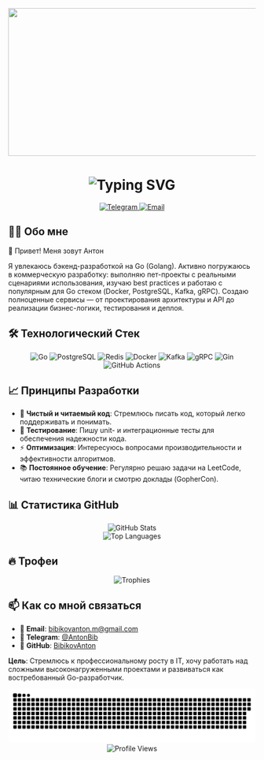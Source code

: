 <div align="center">
  <img height="300" width="600" src="https://i.pinimg.com/originals/84/da/da/84dada0a5dcfd790700df3dd87897aef.gif" />
</div>

<h1 align="center">
  <img src="https://readme-typing-svg.demolab.com?font=Fira+Code&weight=600&size=35&duration=3000&pause=1000&color=20C20E&center=true&vCenter=true&width=500&lines=Bibikov+Anton" alt="Typing SVG" />
</h1>

<div align="center">
  <a href="https://t.me/AntonBib" target="_blank">
    <img src="https://img.shields.io/badge/Telegram-%40AntonBib-2CA5E0?style=for-the-badge&logo=telegram&logoColor=white" height="30" alt="Telegram"/>
  </a>
  <a href="mailto:bibikovanton.m@gmail.com">
    <img src="https://img.shields.io/badge/Email-bibikovanton.m@gmail.com-D14836?style=for-the-badge&logo=gmail&logoColor=white" height="30" alt="Email">
  </a>
</div>

## 👨‍💻 Обо мне

👋 Привет! Меня зовут Антон

Я увлекаюсь бэкенд-разработкой на Go (Golang). Активно погружаюсь в коммерческую разработку: выполняю пет-проекты с реальными сценариями использования, изучаю best practices и работаю с популярным для Go стеком (Docker, PostgreSQL, Kafka, gRPC). Создаю полноценные сервисы — от проектирования архитектуры и API до реализации бизнес-логики, тестирования и деплоя.

## 🛠️ Технологический Стек

<p align="center">
  <img src="https://img.shields.io/badge/Go-00ADD8?style=for-the-badge&logo=go&logoColor=white" alt="Go">
  <img src="https://img.shields.io/badge/PostgreSQL-316192?style=for-the-badge&logo=postgresql&logoColor=white" alt="PostgreSQL">
  <img src="https://img.shields.io/badge/Redis-DC382D?style=for-the-badge&logo=redis&logoColor=white" alt="Redis">
  <img src="https://img.shields.io/badge/Docker-2496ED?style=for-the-badge&logo=docker&logoColor=white" alt="Docker">
  <img src="https://img.shields.io/badge/Kafka-231F20?style=for-the-badge&logo=apachekafka&logoColor=white" alt="Kafka">
  <img src="https://img.shields.io/badge/gRPC-4285F4?style=for-the-badge&logo=google&logoColor=white" alt="gRPC">
  <img src="https://img.shields.io/badge/Gin-000000?style=for-the-badge&logo=go&logoColor=white" alt="Gin">
  <img src="https://img.shields.io/badge/GitHub_Actions-2088FF?style=for-the-badge&logo=github-actions&logoColor=white" alt="GitHub Actions">
</p>

## 📈 Принципы Разработки

- 🧹 **Чистый и читаемый код**: Стремлюсь писать код, который легко поддерживать и понимать.
- 🧪 **Тестирование**: Пишу unit- и интеграционные тесты для обеспечения надежности кода.
- ⚡ **Оптимизация**: Интересуюсь вопросами производительности и эффективности алгоритмов.
- 📚 **Постоянное обучение**: Регулярно решаю задачи на LeetCode, читаю технические блоги и смотрю доклады (GopherCon).

## 📊 Статистика GitHub

<div align="center">
  <img src="https://github-readme-stats.vercel.app/api?username=BibikovAnton&show_icons=true&theme=radical" alt="GitHub Stats" />
  <br>
  <img src="https://github-readme-stats.vercel.app/api/top-langs/?username=BibikovAnton&layout=compact&theme=radical" alt="Top Languages" />
</div>

## 🔥 Трофеи

<div align="center">
  <img src="https://github-profile-trophy.vercel.app/?username=BibikovAnton&theme=radical&no-frame=true&row=1&column=6" alt="Trophies" />
</div>

## 📫 Как со мной связаться

- 📧 **Email**: [bibikovanton.m@gmail.com](mailto:bibikovanton.m@gmail.com)
- 📱 **Telegram**: [@AntonBib](https://t.me/AntonBib)
- 💼 **GitHub**: [BibikovAnton](https://github.com/BibikovAnton)

**Цель**: Стремлюсь к профессиональному росту в IT, хочу работать над сложными высоконагруженными проектами и развиваться как востребованный Go-разработчик.

<div align="center">
  <img src="https://raw.githubusercontent.com/BibikovAnton/BibikovAnton/main/assets/github-snake.svg" width="600" alt="contribution snake"/>
  
  <img src="https://komarev.com/ghpvc/?username=BibikovAnton&color=blueviolet&style=flat" alt="Profile Views">
</div>
